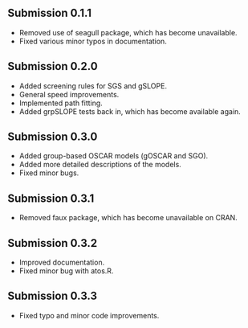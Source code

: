 ## Submission 0.1.1
* Removed use of seagull package, which has become unavailable. 
* Fixed various minor typos in documentation.

## Submission 0.2.0
* Added screening rules for SGS and gSLOPE.
* General speed improvements.
* Implemented path fitting.
* Added grpSLOPE tests back in, which has become available again.

## Submission 0.3.0
* Added group-based OSCAR models (gOSCAR and SGO).
* Added more detailed descriptions of the models.
* Fixed minor bugs.

## Submission 0.3.1
* Removed faux package, which has become unavailable on CRAN.

## Submission 0.3.2
* Improved documentation.
* Fixed minor bug with atos.R.

## Submission 0.3.3
* Fixed typo and minor code improvements.
